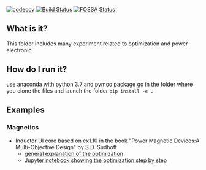 [1]: https://codecov.io/
[2]: https://twitter.com/codecov
[3]: mailto:hello@codecov.io
[4]: https://github.com/codecov/codecov-bash

[![codecov](https://codecov.io/gh/codecov/example-typescript/branch/master/graph/badge.svg)](https://codecov.io/gh/codecov/example-typescript)
[![Build Status](https://travis-ci.org/codecov/example-typescript.svg?branch=master)](https://travis-ci.org/codecov/example-typescript)
[![FOSSA Status](https://app.fossa.com/api/projects/git%2Bgithub.com%2Fcodecov%2Fexample-typescript.svg?type=shield)](https://app.fossa.com/projects/git%2Bgithub.com%2Fcodecov%2Fexample-typescript?ref=badge_shield)

## What is it?
This folder includes many experiment related to optimization and power electronic

## How do I run it?
use anaconda with python 3.7 and pymoo package
go in the folder where you clone the files and launch the folder 
```pip install -e .```

## Examples
### Magnetics
- Inductor UI core based on ex1.10 in the book "Power Magnetic Devices:A Multi-Objective Design" by S.D. Sudhoff
  - [general explanation of the optimization](./ex1_10/ex1_10.md)
  - [Jupyter notebook showing the optimization step by step](./ex1_10/ex1_10.ipynb)

